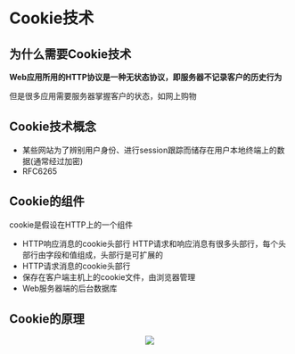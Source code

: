 # Cookie技术  

## 为什么需要Cookie技术  

**Web应用所用的HTTP协议是一种无状态协议，即服务器不记录客户的历史行为**  

但是很多应用需要服务器掌握客户的状态，如网上购物

## Cookie技术概念  

* 某些网站为了辨别用户身份、进行session跟踪而储存在用户本地终端上的数据(通常经过加密)  
* RFC6265  

## Cookie的组件  

cookie是假设在HTTP上的一个组件  

* HTTP响应消息的cookie头部行   HTTP请求和响应消息有很多头部行，每个头部行由字段和值组成，头部行是可扩展的  
* HTTP请求消息的cookie头部行  
* 保存在客户端主机上的cookie文件，由浏览器管理  
* Web服务器端的后台数据库  

## Cookie的原理  

<p align="center"><img src="https://user-images.githubusercontent.com/58176267/155877112-6ec1f617-a566-48a3-a744-d403973e2023.png"></p>  


